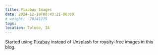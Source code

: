 ```yaml
---
title: Pixabay Images
date: 2024-12-19T08:43:21-06:00
# weight: -20241219
tags:
location: Toledo, IA
---
```

Started using [Pixabay](https://pixabay.com) instead of Unsplash for royalty-free images in this blog.
